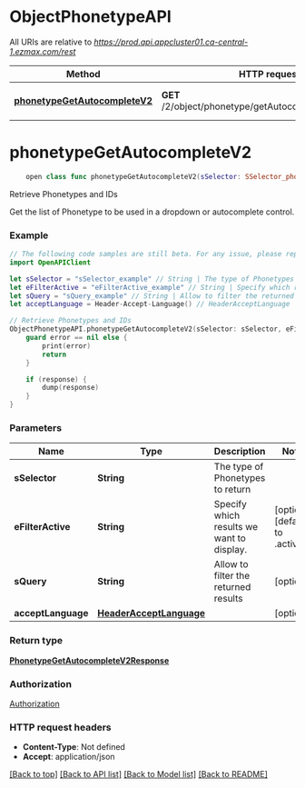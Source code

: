 # ObjectPhonetypeAPI

All URIs are relative to *https://prod.api.appcluster01.ca-central-1.ezmax.com/rest*

Method | HTTP request | Description
------------- | ------------- | -------------
[**phonetypeGetAutocompleteV2**](ObjectPhonetypeAPI.md#phonetypegetautocompletev2) | **GET** /2/object/phonetype/getAutocomplete/{sSelector} | Retrieve Phonetypes and IDs


# **phonetypeGetAutocompleteV2**
```swift
    open class func phonetypeGetAutocompleteV2(sSelector: SSelector_phonetypeGetAutocompleteV2, eFilterActive: EFilterActive_phonetypeGetAutocompleteV2? = nil, sQuery: String? = nil, acceptLanguage: HeaderAcceptLanguage? = nil, completion: @escaping (_ data: PhonetypeGetAutocompleteV2Response?, _ error: Error?) -> Void)
```

Retrieve Phonetypes and IDs

Get the list of Phonetype to be used in a dropdown or autocomplete control.

### Example
```swift
// The following code samples are still beta. For any issue, please report via http://github.com/OpenAPITools/openapi-generator/issues/new
import OpenAPIClient

let sSelector = "sSelector_example" // String | The type of Phonetypes to return
let eFilterActive = "eFilterActive_example" // String | Specify which results we want to display. (optional) (default to .active)
let sQuery = "sQuery_example" // String | Allow to filter the returned results (optional)
let acceptLanguage = Header-Accept-Language() // HeaderAcceptLanguage |  (optional)

// Retrieve Phonetypes and IDs
ObjectPhonetypeAPI.phonetypeGetAutocompleteV2(sSelector: sSelector, eFilterActive: eFilterActive, sQuery: sQuery, acceptLanguage: acceptLanguage) { (response, error) in
    guard error == nil else {
        print(error)
        return
    }

    if (response) {
        dump(response)
    }
}
```

### Parameters

Name | Type | Description  | Notes
------------- | ------------- | ------------- | -------------
 **sSelector** | **String** | The type of Phonetypes to return | 
 **eFilterActive** | **String** | Specify which results we want to display. | [optional] [default to .active]
 **sQuery** | **String** | Allow to filter the returned results | [optional] 
 **acceptLanguage** | [**HeaderAcceptLanguage**](.md) |  | [optional] 

### Return type

[**PhonetypeGetAutocompleteV2Response**](PhonetypeGetAutocompleteV2Response.md)

### Authorization

[Authorization](../README.md#Authorization)

### HTTP request headers

 - **Content-Type**: Not defined
 - **Accept**: application/json

[[Back to top]](#) [[Back to API list]](../README.md#documentation-for-api-endpoints) [[Back to Model list]](../README.md#documentation-for-models) [[Back to README]](../README.md)

